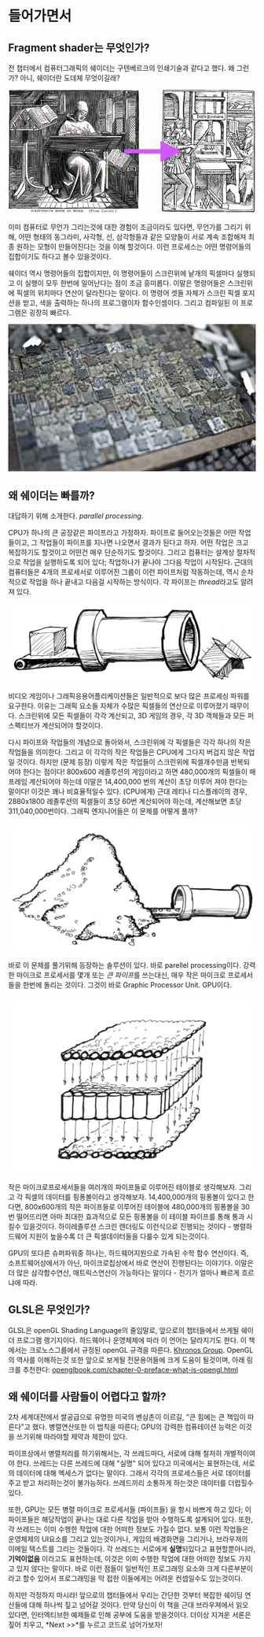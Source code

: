 # 들어가면서
## Fragment shader는 무엇인가?

전 챕터에서 컴퓨터그래픽의 쉐이더는 구텐베르크의 인쇄기술과 같다고 했다. 왜 그런가? 아니, 쉐이더란 도데체 무엇이길래?

![From Letter-by-Letter, Right: William Blades (1891). To Page-by-page, Left: Rolt-Wheeler (1920).](print.png)

이미 컴퓨터로 무언가 그리는것에 대한 경험이 조금이라도 있다면, 무언가를 그리기 위해, 어떤 형태의 동그라미, 사각형, 선, 삼각형들과 같은 모양들이 서로 계속 조합해져 최종 원하는 모형이 만들어진다는 것을 이해 할것이다. 이런 프로세스는 어떤 명령어들의 집합이기도 하다고 볼수 있을것이다.

쉐이더 역시 명령어들의 집합이지만, 이 명령어들이 스크린위에 낱개의 픽셀마다 실행되고 이 실행이 모두 한번에 일어난다는 점이 조금 흥미롭다. 이말은 명령어들은 스크린위에 픽셀의 위치마다 연산이 달라진다는 말이다. 이 명령어 셋들 자체가 스크린 픽셀 포지션을 받고, 색을 출력하는 하나의 프로그램이자 함수인셈이다. 그리고 컴파일된 이 프로그램은 굉장히 빠르다.

![Chinese movable type](typepress.jpg)

## 왜 쉐이더는 빠를까?

대답하기 위해 소개한다. *parallel processing*.

CPU가 하나의 큰 공장같은 파이프라고 가정하자. 파이프로 들어오는것들은 어떤 작업들이고, 그 작업들이 파이프를 지나면 나오면서 결과가 된다고 하자. 어떤 작업은 크고 복잡하기도 할것이고 어떤건 매우 단순하기도 할것이다. 그리고 컴퓨터는 설계상 절차적으로 작업을 실행하도록 되어 있다; 작업하나가 끝나야 그다음 작업이 시작된다. 근대의 컴퓨터들은 4개의 프로세서로 이루어진 그룹이 이런 파이프처럼 작동하는데, 역시 순차적으로 작업을 하나 끝내고 다음걸 시작하는 방식이다. 각 파이프는 *thread*라고도 알려져 있다.

![CPU](00.jpeg)

비디오 게임이나 그래픽응용어플리케이션들은 일반적으로 보다 많은 프로세싱 파워를 요구한다. 이유는 그래픽 요소들 자체가 수많은 픽셀들의 연산으로 이루어졌기 때무이다. 스크린위에 모든 픽셀들이 각각 계산되고, 3D 게임의 경우, 각 3D 객체들과 모든 퍼스펙티브가 계산되어야 할것이다.

다시 파이프와 작업들의 개념으로 돌아와서, 스크린위에 각 픽셀들은 각각 하나의 작은 작업들을 의미한다. 그리고 이 각각의 작은 작업들은 CPU에게 그다지 버겁지 않은 작업일 것이다. 하지만 (문제 등장) 이렇게 작은 작업들이 스크린위에 픽셀개수만큼 반복되어야 한다는 점이다! 800x600 레졸루션의 게임이라고 하면 480,000개의 픽셀들이 매 프레임 계산되어야 하는데 이말은 14,400,000 번의 계산이 초당 이루어 져야 한다는 말이다! 이것은 꽤나 비효율적일수 있다. (CPU에게) 근대 레티나 디스플레이의 경우, 2880x1800 레졸루션의 픽셀들이 초당 60번 계산되어야 하는데, 계산해보면 초당 311,040,000번이다. 그래픽 엔지니어들은 이 문제를 어떻게 풀까?

![](03.jpeg)

바로 이 문제를 풀기위해 등장하는 솔루션이 있다. 바로 parellel processing이다. 강력한 마이크로 프로세서를 몇개 또는 *큰 파이프*를 쓰는대신, 매우 작은 마이크로 프로세서들을 한번에 돌리는 것이다. 그것이 바로 Graphic Processor Unit. GPU이다.

![GPU](04.jpeg)

작은 마이크로프로세서들을 여러개의 파이프들로 이루어진 테이블로 생각해보자. 그리고 각 픽셀의 데이터를 핑퐁볼이라고 생각해보자. 14,400,000개의 핑퐁볼이 있다고 한다면, 800x600개의 작은 파이프들로 이루어진 테이블에 480,000개의 핑퐁볼을 30번 떨어뜨리면 아마 최대한 효과적으로 모든 핑퐁볼을 이 테이블 파이프를 통해 통과 시킬수 있을것이다. 하이레졸루션 스크린 렌더링도 이런식으로 진행되는 것이다 - 병렬하드웨어 지원이 높을수록 더 큰 픽셀데이터들을 다룰수 있게 되는것이다.

GPU의 또다른 슈퍼파워중 하나는, 하드웨어지원으로 가속된 수학 함수 연산이다. 즉, 소프트웨어상에서가 아닌, 마이크로칩상에서 바로 연산이 진행된다는 이야기다. 이말은 더 많은 삼각함수연산, 매트릭스연산이 가능하다는 말이다 - 전기가 얼마나 빠르게 흐르냐에 따라.

## GLSL은 무엇인가? 

GLSL은 openGL Shading Language의 줄임말로, 앞으로의 챕터들에서 쓰게될 쉐이더 프로그램 랭기지이다. 하드웨어나 운영체제에 따라 이 언어는 달라지기도 한다. 이 책에서는 크로노스그룹에서 규정된 openGL 규격을 따른다. [Khronos Group](https://www.khronos.org/opengl/). OpenGL의 역사를 이해하는것 또한 앞으로 보게될 전문용어들에 크게 도움이 될것이며, 아래 링크를 추천한다: [openglbook.com/chapter-0-preface-what-is-opengl.html](http://openglbook.com/chapter-0-preface-what-is-opengl.html) 

## 왜 쉐이더를 사람들이 어렵다고 할까?

2차 세계대전에서 쌀공급으로 유명한 미국의 벤삼촌이 이르길, "큰 힘에는 큰 책임이 따른다"고 했다. 병렬연산또한 이 법칙을 따른다; GPU의 강력한 컴퓨테이션 능력은 이것을 쓰기위해 따라야할 제약과 제한이 있다. 

파이프상에서 병렬처리를 하기위해서는, 각 쓰레드마다, 서로에 대해 철저히 개별적이여야 한다. 쓰레드는 다른 쓰레드에 대해 "실명" 되어 있다고 미국에서는 표현하는데, 서로의 데이터에 대해 엑세스가 없다는 말이다. 그래서 각각의 프로세스들은 서로 데이터를 주고 받고 처리하는것이 불가능하다. 쓰레드끼리 소통하게 하는것은 데이터를 더럽힐수 있다.

또한, GPU는 모든 병렬 마이크로 프로세서들 (파이프들) 을 항시 바쁘게 하고 있다; 이 파이프들은 해당작업이 끝나는 대로 다른 작업을 받아 수행하도록 설계되어 있다. 또한, 각 쓰레드는 이미 수행한 작업에 대한 어떠한 정보도 가질수 없다. 보통 이런 작업들은 운영체제의 UI요소를 그리고 있는것이거나, 게임의 배경화면을 그리거나, 브라우져의 이메일 텍스트를 그리는 것들이다. 각 쓰레드는 서로에게 **실명**되있다고 표현할뿐아니라, **기억이없음** 이라고도 표현하는데, 이것은 이미 수행한 작업에 대한 어떠한 정보도 가지고 있지 않다는 말이다. 바로 이런 점들이 일반적인 프로그래밍 요소와 크게 다른부분이라고 할수 있어서 프로그래밍을 막 접한 이들에게는 어려운 컨셉일수도 있는것이다.

하지만 걱정하지 마시라! 앞으로의 챕터들에서 우리는 간단한 것부터 복잡한 쉐이딩 연산들에 대해 하나씩 짚고 넘어갈 것이다. 만약 당신이 이 책을 근대 브라우져에서 읽오 있다면, 인터엑티브한 예제들로 인해 공부에 도움을 받을것이다. 더이상 지겨운 서론은 짚어 치우고, *Next >>*를 누르고 코드로 넘어가보자!